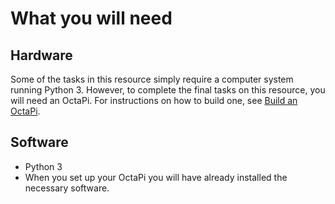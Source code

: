 # What you will need

## Hardware
Some of the tasks in this resource simply require a computer system running Python 3. However, to complete the final tasks on this resource, you will need an OctaPi. For instructions on how to build one, see [Build an OctaPi](rpi-python-build-an-octapi).

## Software
- Python 3
- When you set up your OctaPi you will have already installed the necessary software. 
